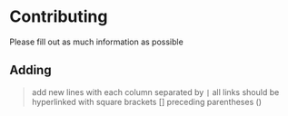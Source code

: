 # Contributing

Please fill out as much information as possible

## Adding

> add new lines with each column separated by `|`
> all links should be hyperlinked with square brackets [] preceding parentheses ()


